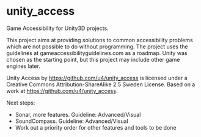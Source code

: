 unity_access
============

Game Accessibility for Unity3D projects.

This project aims at providing solutions to common accessibility problems which are
not possible to do without programming. The project uses the guidelines at 
gameaccessibilityguidelines.com as a roadmap. Unity was chosen as the starting point,
but this project may include other game engines later.

Unity Access by https://github.com/u4/unity_access is licensed under a Creative Commons Attribution-ShareAlike 2.5 Sweden License.
Based on a work at https://github.com/u4/unity_access.

Next steps:
- Sonar, more features. Guideline: Advanced/Visual
- SoundCompass.         Guideline: Advanced/Visual
- Work out a priority order for other features and tools to be done
